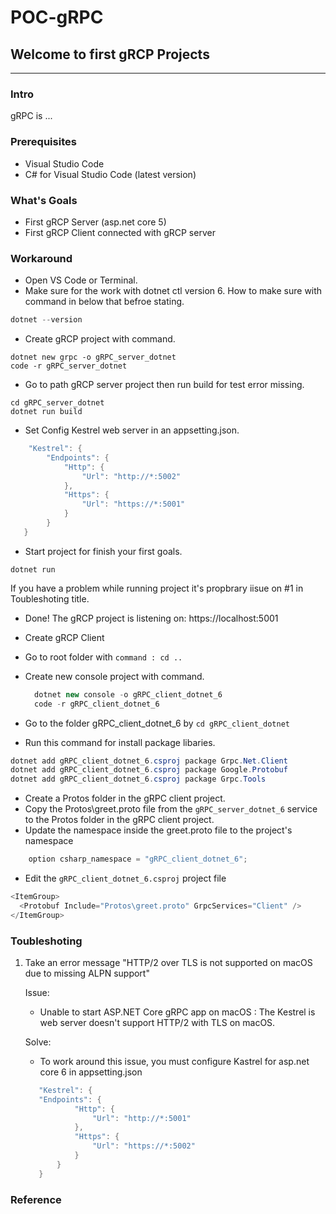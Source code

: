 # POC-gRPC

## Welcome to first gRCP Projects

---

### Intro

gRPC is ...

### Prerequisites

- Visual Studio Code
- C# for Visual Studio Code (latest version)

### What's Goals

- First gRCP Server (asp.net core 5)
- First gRCP Client connected with gRCP server

### Workaround

- Open VS Code or Terminal.
- Make sure for the work with dotnet ctl version 6. How to make sure with command in below that befroe stating.

```c#
dotnet --version
```

- Create gRCP project with command.

```.NET CLI
dotnet new grpc -o gRPC_server_dotnet
code -r gRPC_server_dotnet
```

- Go to path gRCP server project then run build for test error missing.  

```.NET CLI
cd gRPC_server_dotnet
dotnet run build
```

- Set Config Kestrel web server in an appsetting.json.

```C#
    "Kestrel": {
        "Endpoints": {
            "Http": {
                "Url": "http://*:5002"
            },
            "Https": {
                "Url": "https://*:5001"
            }
        }
   }
```

- Start project for finish your first goals.

```.NET CLI
dotnet run
```

If you have a problem while running project it's propbrary iisue on #1 in Toubleshoting title.

- Done! The gRCP project is listening on: https://localhost:5001

- Create gRCP Client

- Go to root folder with `command : cd ..`

- Create new console project  with command.
  
  ```C#
    dotnet new console -o gRPC_client_dotnet_6
    code -r gRPC_client_dotnet_6
  ```

- Go to the folder gRPC_client_dotnet_6 by ` cd gRPC_client_dotnet `

- Run this command for install package libaries.

```C#
dotnet add gRPC_client_dotnet_6.csproj package Grpc.Net.Client
dotnet add gRPC_client_dotnet_6.csproj package Google.Protobuf
dotnet add gRPC_client_dotnet_6.csproj package Grpc.Tools
```

- Create a Protos folder in the gRPC client project.
- Copy the Protos\greet.proto file from the `gRPC_server_dotnet_6` service to the Protos folder in the gRPC client project.
- Update the namespace inside the greet.proto file to the project's namespace

```C#
    option csharp_namespace = "gRPC_client_dotnet_6";
```

- Edit the `gRPC_client_dotnet_6.csproj` project file

```C#
<ItemGroup>
  <Protobuf Include="Protos\greet.proto" GrpcServices="Client" />
</ItemGroup>
```

### Toubleshoting

1. Take an error message "HTTP/2 over TLS is not supported on macOS due to missing ALPN support"

    Issue:

    - Unable to start ASP.NET Core gRPC app on macOS : The Kestrel is web server doesn't support HTTP/2 with TLS on macOS.

    Solve:

     - To work around this issue, you must configure Kastrel for asp.net core 6 in appsetting.json

     ```C#
        "Kestrel": {
        "Endpoints": {
                "Http": {
                    "Url": "http://*:5001"
                },
                "Https": {
                    "Url": "https://*:5002"
                }
            }
        }
     ```

### Reference
